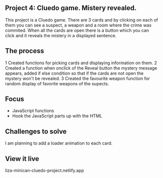 ## Project 4: Cluedo game. Mistery revealed. 

This project is a Cluedo game. There are 3 cards and by clicking on each of them you can see a suspect, a weapon and a room where the crime was commited.
When all the cards are open there is a button which you can click and it reveals the mistery in a displayed sentence.

## The process

1 Created functions for picking cards and displaying information on them.
2 Created a function when onclick of the Reveal button the mystery message appears, added if else condition so that if the cards are not open the mystery won't be revealed.
3 Created the favourite weapon function for random display of favorite weapons of the supects.

## Focus
* JavaScript functions
* Hook the JavaScript parts up with the HTML 
 
## Challenges to solve

 I am planning to add a loader animation to each card.
 
 ## View it live

liza-minican-cluedo-project.netlify.app


